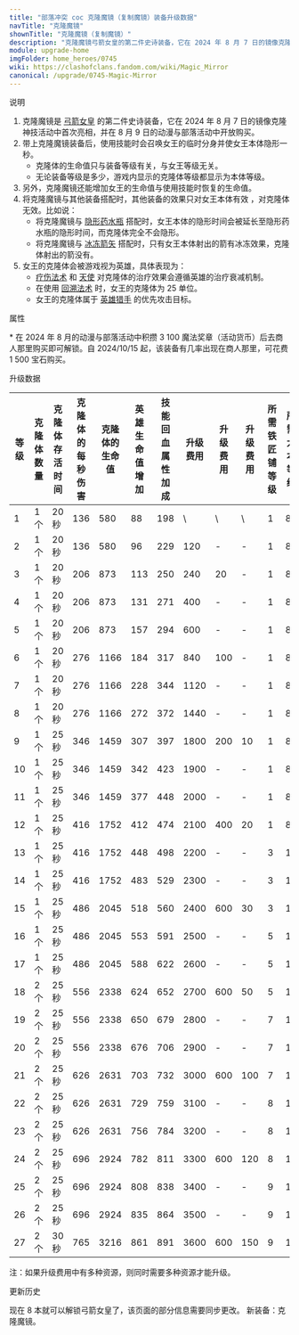 ```yaml
---
title: "部落冲突 coc 克隆魔镜（复制魔镜）装备升级数据"
navTitle: "克隆魔镜"
shownTitle: "克隆魔镜（复制魔镜）"
description: "克隆魔镜弓箭女皇的第二件史诗装备，它在 2024 年 8 月 7 日的镜像克隆神技活动中首次亮相，并在 8 月 9 日的动漫与部落活动中开放购买。带上克隆魔镜装备后，使用技能时会召唤女王的临时分身并使女王本体隐形一秒。"
module: upgrade-home
imgFolder: home_heroes/0745
wiki: https://clashofclans.fandom.com/wiki/Magic_Mirror
canonical: /upgrade/0745-Magic-Mirror
---
```


<UnitInfo :folder="$frontmatter.imgFolder" imgSrc="Magic_Mirror_info.png" :imgAlt="$frontmatter.navTitle" description="召唤弓箭女皇的克隆体。" />

<SmallTitle>说明</SmallTitle>

1. 克隆魔镜是 [弓箭女皇](/upgrade/0201-Archer-Queen) 的第二件史诗装备，它在 2024 年 8 月 7 日的镜像克隆神技活动中首次亮相，并在 8 月 9 日的动漫与部落活动中开放购买。
2. 带上克隆魔镜装备后，使用技能时会召唤女王的临时分身并使女王本体隐形一秒。
    - 克隆体的生命值只与装备等级有关，与女王等级无关。
    - 无论装备等级是多少，游戏内显示的克隆体等级都显示为本体等级。
3. 另外，克隆魔镜还能增加女王的生命值与使用技能时恢复的生命值。
4. 将克隆魔镜与其他装备搭配时，其他装备的效果只对女王本体有效 ，对克隆体无效。比如说：
    - 将克隆魔镜与 [隐形药水瓶](/upgrade/0741-Invisibility-Vial) 搭配时，女王本体的隐形时间会被延长至隐形药水瓶的隐形时间，而克隆体完全不会隐形。
    - 将克隆魔镜与 [冰冻箭矢](/upgrade/0744-Frozen-Arrow) 搭配时，只有女王本体射出的箭有冰冻效果，克隆体射出的箭没有。
5. 女王的克隆体会被游戏视为英雄，具体表现为：
    - [疗伤法术](/upgrade/0101-Healing-Spell) 和 [天使](/upgrade/0007-Healer) 对克隆体的治疗效果会遵循英雄的治疗衰减机制。
    - 在使用 [回溯法术](/upgrade/0107-Recall-Spell) 时，女王的克隆体为 25 单位。
    - 女王的克隆体属于 [英雄猎手](/upgrade/0088-Headhunter) 的优先攻击目标。

<SmallTitle>属性</SmallTitle>

<UnitProperties>
    <UnitProperty pKey="技能类型" pValue="主动技能" />
    <UnitProperty pKey="装备稀有度" pValue="史诗" />
    <UnitProperty pKey="解锁条件" pValue="见说明<sup>*</sup>" />
</UnitProperties>

\* 在 2024 年 8 月的动漫与部落活动中积攒 3 100 魔法奖章（活动货币）后去商人那里购买即可解锁。自 2024/10/15 起，该装备有几率出现在商人那里，可花费 1 500 宝石购买。

<SmallTitle>升级数据</SmallTitle>

<script setup>
const tableExtraInfo = [
    {
        "column": 7,
        "type": "cost",
        "icon": "Shiny_Ore",
        "noGoldPass": true
    },
    {
        "column": 8,
        "type": "cost",
        "icon": "Glowy_Ore",
        "noGoldPass": true
    },
    {
        "column": 9,
        "type": "cost",
        "icon": "Starry_Ore",
        "noGoldPass": true
    }
];
</script>

<UnitTable :tableExtraInfo="tableExtraInfo">

| 等级 |克隆体<br>数量|克隆体<br>存活时间|克隆体的<br>每秒伤害|克隆体的<br>生命值|英雄<br>生命值增加|技能回血<br>属性加成|升级费用|升级费用|升级费用|所需<br>铁匠铺等级|所需<br>大本等级|
| ---- |     ---     |       ---       |       ---        |       ---       |      ---        |         ---      |  ---  |   ---  |  ---  |       ---       |      ---      |
|   1  |     1 个    |      20 秒      |       136        |       580       |        88       |         198      |    \   |   \   |   \   |        1        |       8       |
|   2  |     1 个    |      20 秒      |       136        |       580       |        96       |         229      |   120  |   -   |   -   |        1        |       8       |
|   3  |     1 个    |      20 秒      |       206        |       873       |       113       |         250      |   240  |   20  |   -   |        1        |       8       |
|   4  |     1 个    |      20 秒      |       206        |       873       |       131       |         271      |   400  |   -   |   -   |        1        |       8       |
|   5  |     1 个    |      20 秒      |       206        |       873       |       157       |         294      |   600  |   -   |   -   |        1        |       8       |
|   6  |     1 个    |      20 秒      |       276        |      1166       |       184       |         317      |   840  |  100  |   -   |        1        |       8       |
|   7  |     1 个    |      20 秒      |       276        |      1166       |       228       |         344      |  1120  |   -   |   -   |        1        |       8       |
|   8  |     1 个    |      20 秒      |       276        |      1166       |       272       |         372      |  1440  |   -   |   -   |        1        |       8       |
|   9  |     1 个    |      25 秒      |       346        |      1459       |       307       |         397      |  1800  |  200  |   10  |        1        |       8       |
|  10  |     1 个    |      25 秒      |       346        |      1459       |       342       |         423      |  1900  |   -   |   -   |        1        |       8       |
|  11  |     1 个    |      25 秒      |       346        |      1459       |       377       |         448      |  2000  |   -   |   -   |        1        |       8       |
|  12  |     1 个    |      25 秒      |       416        |      1752       |       412       |         474      |  2100  |  400  |   20  |        1        |       8       |
|  13  |     1 个    |      25 秒      |       416        |      1752       |       448       |         498      |  2200  |   -   |   -   |        3        |      10       |
|  14  |     1 个    |      25 秒      |       416        |      1752       |       483       |         529      |  2300  |   -   |   -   |        3        |      10       |
|  15  |     1 个    |      25 秒      |       486        |      2045       |       518       |         560      |  2400  |  600  |   30  |        3        |      10       |
|  16  |     1 个    |      25 秒      |       486        |      2045       |       553       |         591      |  2500  |   -   |   -   |        5        |      12       |
|  17  |     1 个    |      25 秒      |       486        |      2045       |       588       |         622      |  2600  |   -   |   -   |        5        |      12       |
|  18  |     2 个    |      25 秒      |       556        |      2338       |       624       |         652      |  2700  |  600  |   50  |        5        |      12       |
|  19  |     2 个    |      25 秒      |       556        |      2338       |       650       |         679      |  2800  |   -   |   -   |        7        |      14       |
|  20  |     2 个    |      25 秒      |       556        |      2338       |       676       |         706      |  2900  |   -   |   -   |        7        |      14       |
|  21  |     2 个    |      25 秒      |       626        |      2631       |       703       |         732      |  3000  |  600  |  100  |        7        |      14       |
|  22  |     2 个    |      25 秒      |       626        |      2631       |       729       |         759      |  3100  |   -   |   -   |        8        |      15       |
|  23  |     2 个    |      25 秒      |       626        |      2631       |       756       |         784      |  3200  |   -   |   -   |        8        |      15       |
|  24  |     2 个    |      25 秒      |       696        |      2924       |       782       |         811      |  3300  |  600  |  120  |        8        |      15       |
|  25  |     2 个    |      25 秒      |       696        |      2924       |       808       |         838      |  3400  |   -   |   -   |        9        |      16       |
|  26  |     2 个    |      25 秒      |       696        |      2924       |       835       |         864      |  3500  |   -   |   -   |        9        |      16       |
|  27  |     2 个    |      30 秒      |       765        |      3216       |       861       |         891      |  3600  |  600  |  150  |        9        |      16       |
</UnitTable>

注：如果升级费用中有多种资源，则同时需要多种资源才能升级。

<SmallTitle>更新历史</SmallTitle>

<Timeline>
    <TimelineItem date="2024/11/25">
        <TimelineRow>现在 8 本就可以解锁弓箭女皇了，该页面的部分信息需要同步更改。</TimelineRow>
    </TimelineItem>
    <TimelineItem date="2024/08/08">
        <TimelineRow>新装备：克隆魔镜。</TimelineRow>
    </TimelineItem>
    <TimelineItem :historyBottom="true" />
</Timeline>